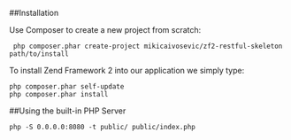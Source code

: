 ##Installation

Use Composer to create a new project from scratch:

```
 php composer.phar create-project mikicaivosevic/zf2-restful-skeleton path/to/install
```

To install Zend Framework 2 into our application we simply type:

    php composer.phar self-update
    php composer.phar install
    
##Using the built-in PHP Server

```
php -S 0.0.0.0:8080 -t public/ public/index.php
```
